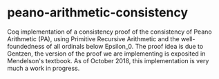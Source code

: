 # peano-arithmetic-consistency
Coq implementation of a consistency proof of the consistency of Peano Arithmetic (PA), using Primitive Recursive Arithmetic and the well-foundedness of all ordinals below Epsilon_0. The proof idea is due to Gentzen, the version of the proof we are implementing is exposited in Mendelson's textbook. As of October 2018, this implementation is very much a work in progress.
